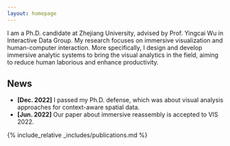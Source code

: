 ```yaml
---
layout: homepage
---
```


<!-- ## About Me -->

I am a Ph.D. candidate at Zhejiang University, 
advised by Prof. Yingcai Wu in Interactive Data Group. 
My research focuses on immersive visualization and human-computer interaction. 
More specifically, I design and develop immersive analytic systems 
to bring the visual analytics in the field, 
aiming to reduce human laborious and enhance productivity.

<!-- ## Research Interests

- **Computer Vision:** image recognition, image generation, video captioning
- **Machine Learning:** meta-learning, incremental learning, transfer learning -->

## News

- **[Dec. 2022]** I passed my Ph.D. defense, which was about visual analysis approaches
for context-aware spatial data.
- **[Jun. 2022]** Our paper about immersive reassembly is accepted to VIS 2022.

{% include_relative _includes/publications.md %}

<!-- {% include_relative _includes/services.md %} -->
